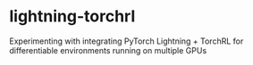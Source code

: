 # lightning-torchrl
Experimenting with integrating PyTorch Lightning + TorchRL for differentiable environments running on multiple GPUs
